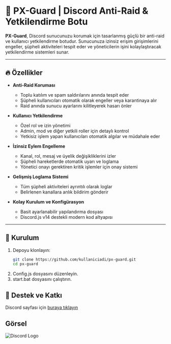 # 🚨 PX-Guard | Discord Anti-Raid & Yetkilendirme Botu

**PX-Guard**, Discord sunucunuzu korumak için tasarlanmış güçlü bir anti-raid ve kullanıcı yetkilendirme botudur. Sunucunuza izinsiz erişim girişimlerini engeller, şüpheli aktiviteleri tespit eder ve yöneticilerin işini kolaylaştıracak yetkilendirme sistemleri sunar.

---

## 🔥 Özellikler

- **Anti-Raid Koruması**
  - Toplu katılım ve spam saldırılarını anında tespit eder
  - Şüpheli kullanıcıları otomatik olarak engeller veya karantinaya alır
  - Raid anında sunucu ayarlarını kilitleyerek hasarı önler

- **Kullanıcı Yetkilendirme**
  - Özel rol ve izin yönetimi
  - Admin, mod ve diğer yetkili roller için detaylı kontrol
  - Yetkisiz işlem yapan kullanıcıları otomatik algılar ve müdahale eder

- **İzinsiz Eylem Engelleme**
  - Kanal, rol, mesaj ve üyelik değişikliklerini izler
  - Şüpheli hareketlerde otomatik uyarı ve loglama
  - Yönetici onayı gerektiren kritik işlemler için onay sistemi

- **Gelişmiş Loglama Sistemi**
  - Tüm şüpheli aktiviteleri ayrıntılı olarak loglar
  - Belirlenen kanallara anlık bildirim gönderir

- **Kolay Kurulum ve Konfigürasyon**
  - Basit ayarlanabilir yapılandırma dosyası
  - Discord.js v14 destekli modern kod altyapısı

---

## 🚀 Kurulum

1. Depoyu klonlayın:
   ```bash
   git clone https://github.com/kullaniciadi/px-guard.git
   cd px-guard

2. Config.js dosyasını düzenleyin.
3. start.bat dosyasını çalıştırın.


## 📜 Destek ve Katkı

 Discord sayfası için [buraya tıklayın](https://discord.gg/pxdev)


## Görsel
![Discord Logo](https://cdn.discordapp.com/attachments/1392478452636192838/1399473068941774929/image.png?ex=6889205c&is=6887cedc&hm=399b17790c1d6e32184bc71cdbd2d4777bdd335b935e38eec541670870eccad4&)
